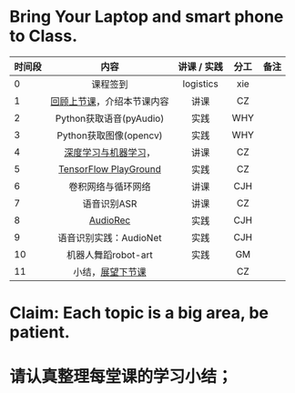 # Bring Your Laptop and smart phone  to Class. 

|时间段     |  内容    | 讲课 / 实践     |  分工  |  备注       |
| :---      |   :----:    |   :----:    |    :----:    | ---: |
|   0       |  课程签到     |  logistics   |     xie     |        |
|   1       |  [回顾上节课](../WW7/WW7-Plan.md)，介绍本节课内容     |  讲课    |     CZ     |         |
|   2       |  Python获取语音(pyAudio)    |   实践    |   WHY    |         |     
|   3       |  Python获取图像(opencv)      |   实践    |   WHY    |         |     
|   4       |  [深度学习与机器学习](1AI-ML-DL.pdf)，    |  讲课    |   CZ    |          |
|   5       |  [TensorFlow PlayGround](http://playground.tensorflow.org/)   |  实践    |    CZ   |         |
|   6       |  卷积网络与循环网络  |   讲课    |    CJH   |         |
|   7       |  语音识别ASR     |   讲课     |    CZ    |         |
|   8       |  [AudioRec](APP安装)    |   实践    |    CJH    |         |
|   9       |  语音识别实践：AudioNet    |  实践     |   CJH    |         |
|   10      |  机器人舞蹈robot-art  |  实践     |   GM    |         |
|   11      |  小结，[展望下节课](../WW9/WW9-Plan.md)    |        |     CZ     |         |


# Claim: Each topic is a big area, be patient.  

# 请认真整理每堂课的学习小结；





